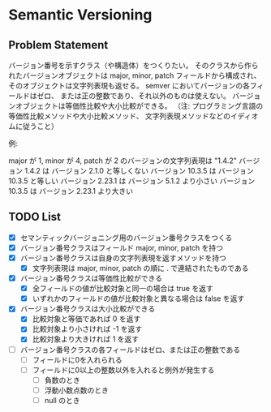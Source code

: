 # Semantic Versioning

## Problem Statement

バージョン番号を示すクラス（や構造体）をつくりたい。
そのクラスから作られたバージョンオブジェクトは
major, minor, patch フィールドから構成され、
そのオブジェクトは文字列表現も返せる。
semver においてバージョンの各フィールドはゼロ、
または正の整数であり、それ以外のものは使えない。
バージョンオブジェクトは等価性比較や大小比較ができる。
（注: プログラミング言語の等価性比較メソッドや大小比較メソッド、
文字列表現メソッドなどのイディオムに従うこと）

例:

major が 1, minor が 4, patch が 2 のバージョンの文字列表現は "1.4.2"
バージョン 1.4.2 は バージョン 2.1.0 と等しくない
バージョン 10.3.5 は バージョン 10.3.5 と等しい
バージョン 2.23.1 は バージョン 5.1.2 より小さい
バージョン 10.3.5 は バージョン 2.23.1 より大きい

## TODO List

- [x] セマンティックバージョニング用のバージョン番号クラスをつくる
- [x] バージョン番号クラスはフィールド major, minor, patch を持つ
- [x] バージョン番号クラスは自身の文字列表現を返すメソッドを持つ
    - [x] 文字列表現は major, minor, patch の順に . で連結されたものである
- [x] バージョン番号クラスは等価性比較ができる
    - [x] 全フィールドの値が比較対象と同一の場合は true を返す
    - [x] いずれかのフィールドの値が比較対象と異なる場合は false を返す
- [x] バージョン番号クラスは大小比較ができる
    - [x] 比較対象と等価であれば 0 を返す
    - [x] 比較対象より小さければ -1 を返す
    - [x] 比較対象より大きければ 1 を返す
- [ ] バージョン番号クラスの各フィールドはゼロ、または正の整数である
    - [ ] フィールドに0を入れられる
    - [ ] フィールドに0以上の整数以外を入れると例外が発生する
        - [ ] 負数のとき
        - [ ] 浮動小数点数のとき
        - [ ] null のとき
